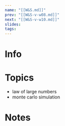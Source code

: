 ```yaml
---
name: "[[W&S.md]]"
prev: "[[W&S-v-w08.md]]"
next: "[[W&S-v-w10.md]]"
slides: 
tags: 
---
```



# Info


# Topics
- law of large numbers
- monte carlo simulation


# Notes